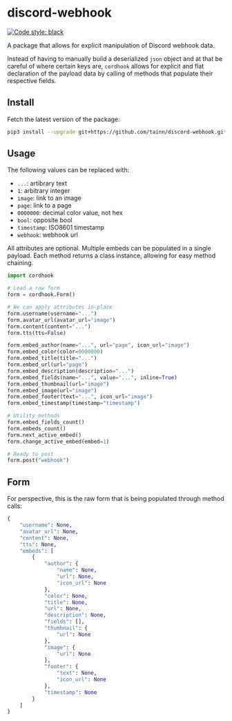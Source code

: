 # discord-webhook

[![Code style: black](https://img.shields.io/badge/code%20style-black-000000.svg)](https://github.com/psf/black)

A package that allows for explicit manipulation of Discord webhook data.

Instead of having to manually build a deserialized `json` object and at that be careful of where certain keys
are, `cordhook` allows for explicit and flat declaration of the payload data by calling of methods that populate their
respective fields.

## Install

Fetch the latest version of the package:

```sh
pip3 install --upgrade git+https://github.com/tainn/discord-webhook.git
```

## Usage

The following values can be replaced with:

- `...`: artibrary text
- `1`: arbitrary integer
- `image`: link to an image
- `page`: link to a page
- `0000000`: decimal color value, not hex
- `bool`: opposite bool
- `timestamp`: ISO8601 timestamp
- `webhook`: webhook url

All attributes are optional. Multiple embeds can be populated in a single payload. Each method returns a class instance,
allowing for easy method chaining.

```py
import cordhook

# Load a raw form
form = cordhook.Form()

# We can apply attributes in-place
form.username(username="...")
form.avatar_url(avatar_url="image")
form.content(content="...")
form.tts(tts=False)

form.embed_author(name="...", url="page", icon_url="image")
form.embed_color(color=0000000)
form.embed_title(title="...")
form.embed_url(url="page")
form.embed_description(description="...")
form.embed_fields(name="...", value="...", inline=True)
form.embed_thumbnail(url="image")
form.embed_image(url="image")
form.embed_footer(text="...", icon_url="image")
form.embed_timestamp(timestamp="timestamp")

# Utility methods
form.embed_fields_count()
form.embeds_count()
form.next_active_embed()
form.change_active_embed(embed=1)

# Ready to post
form.post("webhook")
```

## Form

For perspective, this is the raw form that is being populated through method calls:

```py
{
    "username": None,
    "avatar_url": None,
    "content": None,
    "tts": None,
    "embeds": [
        {
            "author": {
                "name": None,
                "url": None,
                "icon_url": None
            },
            "color": None,
            "title": None,
            "url": None,
            "description": None,
            "fields": [],
            "thumbnail": {
                "url": None
            },
            "image": {
                "url": None
            },
            "footer": {
                "text": None,
                "icon_url": None
            },
            "timestamp": None
        }
    ]
}
```
